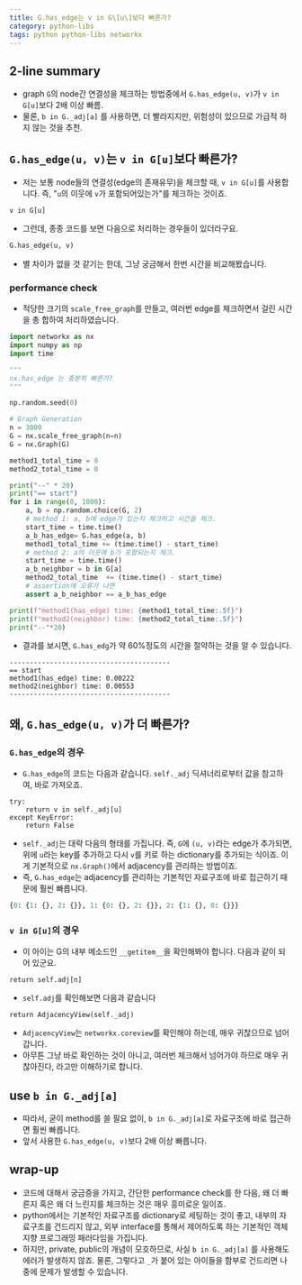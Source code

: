 ```yaml
---
title: G.has_edge는 v in G\[u\]보다 빠른가? 
category: python-libs
tags: python python-libs networkx 
---
```


## 2-line summary

- graph `G`의 node간 연결성을 체크하는 방법중에서 `G.has_edge(u, v)`가 `v in G[u]`보다 2배 이상 빠름. 
- 물론, `b in G._adj[a]` 를 사용하면, 더 빨라지지만, 위험성이 있으므로 가급적 하지 않는 것을 추천.

## `G.has_edge(u, v)`는 `v in G[u]`보다 빠른가? 

- 저는 보통 node들의 연결성(edge의 존재유무)을 체크할 때, `v in G[u]`를 사용합니다. 즉, "`u`의 이웃에 `v`가 포함되어있는가"를 체크하는 것이죠. 

```plaintext
v in G[u]
```

- 그런데, 종종 코드를 보면 다음으로 처리하는 경우들이 있더라구요. 

```python
G.has_edge(u, v)
```

- 별 차이가 없을 것 같기는 한데, 그냥 궁금해서 한번 시간을 비교해봤습니다. 

### performance check

- 적당한 크기의 `scale_free_graph`를 만들고, 여러번 edge를 체크하면서 걸린 시간을 총 합하여 처리하였습니다.

```python
import networkx as nx
import numpy as np
import time

"""
nx.has_edge 는 충분히 빠른가? 
"""

np.random.seed(0)

# Graph Generation
n = 3000
G = nx.scale_free_graph(n=n)
G = nx.Graph(G)

method1_total_time = 0
method2_total_time = 0

print("--" * 20)
print("== start")
for i in range(0, 1000):
    a, b = np.random.choice(G, 2)
    # method 1: a, b에 edge가 있는지 체크하고 시간을 체크.
    start_time = time.time()
    a_b_has_edge= G.has_edge(a, b)
    method1_total_time += (time.time() - start_time)
    # method 2: a의 이웃에 b가 포함되는지 체크.
    start_time = time.time()
    a_b_neighbor = b in G[a]
    method2_total_time  += (time.time() - start_time)
    # assertion에 오류가 나면
    assert a_b_neighbor == a_b_has_edge

print(f"method1(has_edge) time: {method1_total_time:.5f}")
print(f"method2(neighbor) time: {method2_total_time:.5f}")
print("--"*20)
```

- 결과를 보시면, `G.has_edg`가 약 60%정도의 시간을 절약하는 것을 알 수 있습니다.

```plaintext
----------------------------------------
== start
method1(has_edge) time: 0.00222
method2(neighbor) time: 0.00553
----------------------------------------
```

## 왜, `G.has_edge(u, v)`가 더 빠른가? 

### `G.has_edge`의 경우 

- `G.has_edge`의 코드는 다음과 같습니다. `self._adj` 딕셔너리로부터 값을 참고하여, 바로 가져오죠.

```plaintext
try:
    return v in self._adj[u]
except KeyError:
    return False
```

- `self._adj`는 대략 다음의 형태를 가집니다. 즉, `G`에 `(u, v)`라는 edge가 추가되면, 위에 `u`라는 key를 추가하고 다시 `v`를 키로 하는 dictionary를 추가되는 식이죠. 이게 기본적으로 `nx.Graph()`에서 adjacency를 관리하는 방법이죠. 
- 즉, `G.has_edge`는 adjacency를 관리하는 기본적인 자료구조에 바로 접근하기 때문에 훨씬 빠릅니다.

```python
{0: {1: {}, 2: {}}, 1: {0: {}, 2: {}}, 2: {1: {}, 0: {}}}
```

### `v in G[u]`의 경우 

- 이 아이는 G의 내부 메소드인 `__getitem__`을 확인해봐야 합니다. 다음과 같이 되어 있군요.

```plaintext
return self.adj[n]
```

- `self.adj`를 확인해보면 다음과 같습니다

```plaintext
return AdjacencyView(self._adj)
```

- `AdjacencyView`는 `networkx.coreview`를 확인해야 하는데, 매우 귀찮으므로 넘어갑니다. 
- 아무튼 그냥 바로 확인하는 것이 아니고, 여러번 체크해서 넘어가야 하므로 매우 귀찮아진다, 라고만 이해하기로 합니다.

## use `b in G._adj[a]`

- 따라서, 굳이 method를 쓸 필요 없이, `b in G._adj[a]`로 자료구조에 바로 접근하면 훨씬 빠릅니다. 
- 앞서 사용한 `G.has_edge(u, v)`보다 2배 이상 빠릅니다. 

## wrap-up

- 코드에 대해서 궁금증을 가지고, 간단한 performance check를 한 다음, 왜 더 빠른지 혹은 왜 더 느린지를 체크하는 것은 매우 흥미로운 일이죠. 
- python에서는 기본적인 자료구조를 dictionary로 세팅하는 것이 좋고, 내부의 자료구조를 건드리지 않고, 외부 interface를 통해서 제어하도록 하는 기본적인 객체 지향 프로그래밍 패러다임을 가집니다. 
- 하지만, private, public의 개념이 모호하므로, 사실 `b in G._adj[a]` 를 사용해도 에러가 발생하지 않죠. 물론, 그렇다고 `_`가 붙어 있는 아이들을 함부로 건드리면 나중에 문제가 발생할 수 있습니다.
